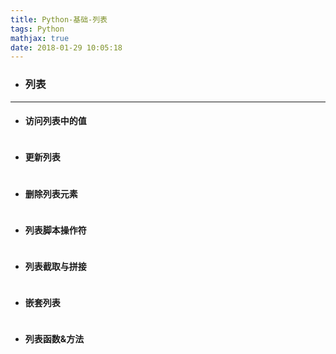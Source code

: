 ```yaml
---
title: Python-基础-列表
tags: Python
mathjax: true
date: 2018-01-29 10:05:18
---
```

- ### 列表 

---
- #### 访问列表中的值
~~~

~~~
- #### 更新列表
~~~

~~~

- #### 删除列表元素
~~~

~~~
- #### 列表脚本操作符
~~~

~~~
- #### 列表截取与拼接
~~~

~~~
- #### 嵌套列表
~~~

~~~
- #### 列表函数&方法
~~~

~~~
